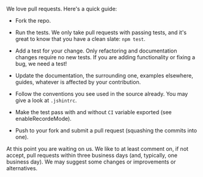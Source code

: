 We love pull requests. Here's a quick guide:

- Fork the repo.

- Run the tests. We only take pull requests with passing tests, and it's great
to know that you have a clean slate: `npm test`.

- Add a test for your change. Only refactoring and documentation changes
require no new tests. If you are adding functionality or fixing a bug, we need
a test!

- Update the documentation, the surrounding one, examples elsewhere, guides,
whatever is affected by your contribution.

- Follow the conventions you see used in the source already. You may give a look
at `.jshintrc`.

- Make the test pass with and without `CI` variable exported
(see enableRecordeMode).

- Push to your fork and submit a pull request (squashing the commits into one).


At this point you are waiting on us. We like to at least comment on, if not
accept, pull requests within three business days (and, typically, one business
day). We may suggest some changes or improvements or alternatives.
